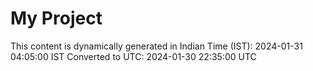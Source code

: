 # My Project

This content is dynamically generated in Indian Time (IST): 2024-01-31 04:05:00 IST
Converted to UTC: 2024-01-30 22:35:00 UTC
